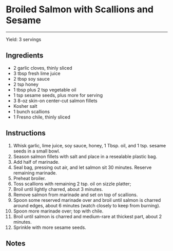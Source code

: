 # Broiled Salmon with Scallions and Sesame
---
Yield: 3 servings

## Ingredients
- 2 garlic cloves, thinly sliced
- 3 tbsp fresh lime juice
- 2 tbsp soy sauce
- 2 tsp honey
- 1 tbsp plus 2 tsp vegetable oil
- 1 tsp sesame seeds, plus more for serving
- 3 8-oz skin-on center-cut salmon fillets
- Kosher salt
- 1 bunch scallions
- 1 Fresno chile, thinly sliced

## Instructions
1. Whisk garlic, lime juice, soy sauce, honey, 1 Tbsp. oil, and 1 tsp. sesame seeds in a small bowl. 
2. Season salmon fillets with salt and place in a resealable plastic bag.
3. Add half of marinade. 
4. Seal bag, pressing out air, and let salmon sit 30 minutes. Reserve remaining marinade.
5. Preheat broiler.
6. Toss scallions with remaining 2 tsp. oil on sizzle platter; 
7. Broil until lightly charred, about 3 minutes. 
8. Remove salmon from marinade and set on top of scallions. 
9. Spoon some reserved marinade over and broil until salmon is charred around edges, about 6 minutes (watch closely to keep from burning). 
10. Spoon more marinade over; top with chile. 
11. Broil until salmon is charred and medium-rare at thickest part, about 2 minutes. 
12. Sprinkle with more sesame seeds.

## Notes

